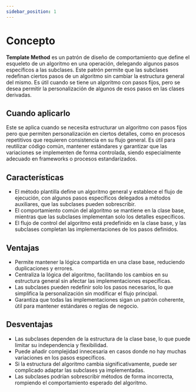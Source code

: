 ```yaml
---
sidebar_position: 1
---
```


# Concepto
**Template Method** es un patrón de diseño de comportamiento que define el esqueleto de un algoritmo en una operación, delegando algunos pasos específicos a las subclases. Este patrón permite que las subclases redefinan ciertos pasos de un algoritmo sin cambiar la estructura general del mismo. Es útil cuando se tiene un algoritmo con pasos fijos, pero se desea permitir la personalización de algunos de esos pasos en las clases derivadas.

## Cuando aplicarlo
Este se aplica cuando se necesita estructurar un algoritmo con pasos fijos pero que permiten personalización en ciertos detalles, como en procesos repetitivos que requieren consistencia en su flujo general. Es útil para reutilizar código común, mantener estándares y garantizar que las variaciones se implementen de forma controlada, siendo especialmente adecuado en frameworks o procesos estandarizados.

## Características
- El método plantilla define un algoritmo general y establece el flujo de ejecución, con algunos pasos específicos delegados a métodos auxiliares, que las subclases pueden sobrescribir.
- El comportamiento común del algoritmo se mantiene en la clase base, mientras que las subclases implementan solo los detalles específicos.
- El flujo de control del algoritmo está predefinido en la clase base, y las subclases completan las implementaciones de los pasos definidos.

## Ventajas
- Permite mantener la lógica compartida en una clase base, reduciendo duplicaciones y errores.
- Centraliza la lógica del algoritmo, facilitando los cambios en su estructura general sin afectar las implementaciones específicas.
- Las subclases pueden redefinir solo los pasos necesarios, lo que simplifica la personalización sin modificar el flujo principal.
- Garantiza que todas las implementaciones sigan un patrón coherente, útil para mantener estándares o reglas de negocio.

## Desventajas
- Las subclases dependen de la estructura de la clase base, lo que puede limitar su independencia y flexibilidad.
- Puede añadir complejidad innecesaria en casos donde no hay muchas variaciones en los pasos específicos.
- Si la estructura del algoritmo cambia significativamente, puede ser complicado adaptar las subclases ya implementadas.
- Las subclases podrían sobrescribir métodos de forma incorrecta, rompiendo el comportamiento esperado del algoritmo.
